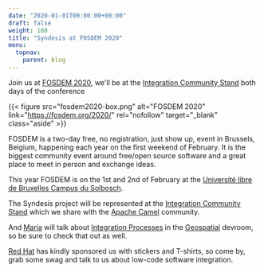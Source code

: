 ```yaml
---
date: "2020-01-01T09:00:00+00:00"
draft: false
weight: 180
title: "Syndesis at FOSDEM 2020"
menu:
  topnav:
    parent: blog
---
```


<p class="lead">Join us at <a href="https://fosdem.org/2020/" rel="nofollow" target="_blank">FOSDEM 2020</a>, we'll be at the <a href="https://fosdem.org/2020/stands/" rel="nofollow" target="_blank">Integration Community Stand</a> both days of the conference</p>

{{< figure src="fosdem2020-box.png" alt="FOSDEM 2020" link="https://fosdem.org/2020/" rel="nofollow" target="_blank" class="aside" >}}

FOSDEM is a two-day free, no registration, just show up, event in Brussels, Belgium, happening each year on the first weekend of February. It is the biggest community event around free/open source software and a great place to meet in person and exchange ideas.

This year FOSDEM is on the 1st and 2nd of February at the [Université libre de Bruxelles Campus du Solbosch](https://fosdem.org/2020/practical/transportation/).

The Syndesis project will be represented at the [Integration Community Stand](https://fosdem.org/2020/stands/) which we share with the [Apache Camel](https://camel.apache.org/blog/FOSDEM-2020/) community.

And [Maria](https://delawen.com/) will talk about [Integration Processes](https://fosdem.org/2020/schedule/event/integration_processes/) in the [Geospatial](https://fosdem.org/2020/schedule/track/geospatial/) devroom, so be sure to check that out as well.

[Red Hat](https://www.redhat.com/) has kindly sponsored us with stickers and T-shirts, so come by, grab some swag and talk to us about low-code software integration.
